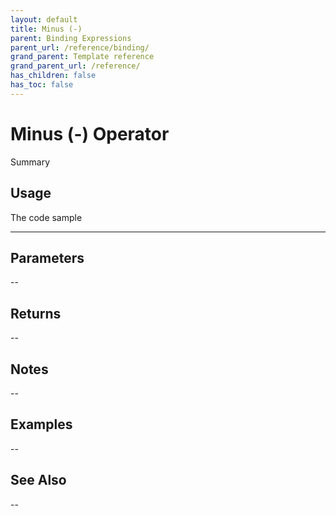```yaml
---
layout: default
title: Minus (-)
parent: Binding Expressions
parent_url: /reference/binding/
grand_parent: Template reference
grand_parent_url: /reference/
has_children: false
has_toc: false
---
```


# Minus (-) Operator

Summary

## Usage

 The code sample

---

## Parameters

--

## Returns 

--

## Notes


-- 

## Examples


--


## See Also


--

